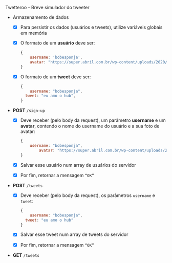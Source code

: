 Twetteroo - Breve simulador do tweeter

- Armazenamento de dados
    - [x]  Para persistir os dados (usuários e tweets), utilize variáveis globais em memória
    - [x]  O formato de um **usuário** deve ser:
        
        ```jsx
        {
        	username: 'bobesponja', 
        	avatar: "https://super.abril.com.br/wp-content/uploads/2020/09/04-09_gato_SITE.jpg?quality=70&strip=info" 
        }
        ```
        
    - [x]  O formato de um **tweet** deve ser:
        
        ```jsx
        {
        	username: "bobesponja",
          tweet: "eu amo o hub",
        }
        ```
        
- **POST** `/sign-up`
    - [x]  Deve receber (pelo body da request), um parâmetro **username** e um **avatar**, contendo o nome do username do usuário e a sua foto de avatar:
        
        ```jsx
        {
            username: "bobesponja",
        		avatar: "https://super.abril.com.br/wp-content/uploads/2020/09/04-09_gato_SITE.jpg?quality=70&strip=info"
        }
        ```
        
    - [x]  Salvar esse usuário num array de usuários do servidor
    - [x]  Por fim, retornar a mensagem `“OK”`
- **POST** `/tweets`
    - [x]  Deve receber (pelo body da request), os parâmetros `username` e `tweet`:
        
        ```jsx
        {
        	username: "bobesponja",
          tweet: "eu amo o hub"
        }
        ```
        
    - [x]  Salvar esse tweet num array de tweets do servidor
    - [x]  Por fim, retornar a mensagem `“OK”`
- **GET** `/tweets`
